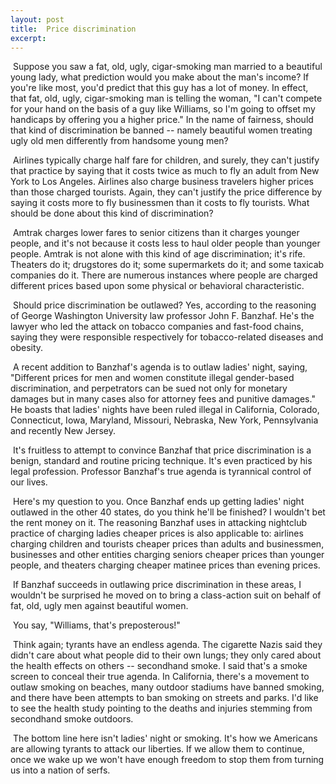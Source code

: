 ```yaml
---
layout: post
title:  Price discrimination
excerpt:
---
```












 Suppose you saw a fat, old, ugly, cigar-smoking man married to a beautiful young lady, what prediction would you make about the man's income? If you're like most, you'd predict that this guy has a lot of money. In effect, that fat, old, ugly, cigar-smoking man is telling the woman, "I can't compete for your hand on the basis of a guy like Williams, so I'm going to offset my handicaps by offering you a higher price." In the name of fairness, should that kind of discrimination be banned -- namely beautiful women treating ugly old men differently from handsome young men?

 Airlines typically charge half fare for children, and surely, they can't justify that practice by saying that it costs twice as much to fly an adult from New York to Los Angeles. Airlines also charge business travelers higher prices than those charged tourists. Again, they can't justify the price difference by saying it costs more to fly businessmen than it costs to fly tourists. What should be done about this kind of discrimination?

 Amtrak charges lower fares to senior citizens than it charges younger people, and it's not because it costs less to haul older people than younger people. Amtrak is not alone with this kind of age discrimination; it's rife. Theaters do it; drugstores do it; some supermarkets do it; and some taxicab companies do it. There are numerous instances where people are charged different prices based upon some physical or behavioral characteristic.

 Should price discrimination be outlawed? Yes, according to the reasoning of George Washington University law professor John F. Banzhaf. He's the lawyer who led the attack on tobacco companies and fast-food chains, saying they were responsible respectively for tobacco-related diseases and obesity.

 A recent addition to Banzhaf's agenda is to outlaw ladies' night, saying, "Different prices for men and women constitute illegal gender-based discrimination, and perpetrators can be sued not only for monetary damages but in many cases also for attorney fees and punitive damages." He boasts that ladies' nights have been ruled illegal in California, Colorado, Connecticut, Iowa, Maryland, Missouri, Nebraska, New York, Pennsylvania and recently New Jersey.

 It's fruitless to attempt to convince Banzhaf that price discrimination is a benign, standard and routine pricing technique. It's even practiced by his legal profession. Professor Banzhaf's true agenda is tyrannical control of our lives.

 Here's my question to you. Once Banzhaf ends up getting ladies' night outlawed in the other 40 states, do you think he'll be finished? I wouldn't bet the rent money on it. The reasoning Banzhaf uses in attacking nightclub practice of charging ladies cheaper prices is also applicable to: airlines charging children and tourists cheaper prices than adults and businessmen, businesses and other entities charging seniors cheaper prices than younger people, and theaters charging cheaper matinee prices than evening prices.

 If Banzhaf succeeds in outlawing price discrimination in these areas, I wouldn't be surprised he moved on to bring a class-action suit on behalf of fat, old, ugly men against beautiful women.

 You say, "Williams, that's preposterous!"

 Think again; tyrants have an endless agenda. The cigarette Nazis said they didn't care about what people did to their own lungs; they only cared about the health effects on others -- secondhand smoke. I said that's a smoke screen to conceal their true agenda. In California, there's a movement to outlaw smoking on beaches, many outdoor stadiums have banned smoking, and there have been attempts to ban smoking on streets and parks. I'd like to see the health study pointing to the deaths and injuries stemming from secondhand smoke outdoors.

 The bottom line here isn't ladies' night or smoking. It's how we Americans are allowing tyrants to attack our liberties. If we allow them to continue, once we wake up we won't have enough freedom to stop them from turning us into a nation of serfs.


